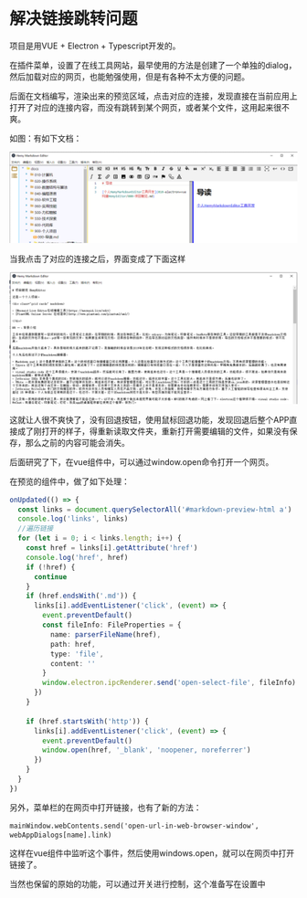 # 解决链接跳转问题

项目是用VUE + Electron + Typescript开发的。

在插件菜单，设置了在线工具网站，最早使用的方法是创建了一个单独的dialog，然后加载对应的网页，也能勉强使用，但是有各种不太方便的问题。

后面在文档编写，渲染出来的预览区域，点击对应的连接，发现直接在当前应用上打开了对应的连接内容，而没有跳转到某个网页，或者某个文件，这用起来很不爽。

如图：有如下文档：

![](images/QQ截图20240623165645.png)

当我点击了对应的连接之后，界面变成了下面这样

![](images/QQ截图20240623165831.png)

这就让人很不爽快了，没有回退按钮，使用鼠标回退功能，发现回退后整个APP直接成了刚打开的样子，得重新读取文件夹，重新打开需要编辑的文件，如果没有保存，那么之前的内容可能会消失。

后面研究了下，在vue组件中，可以通过window.open命令打开一个网页。

在预览的组件中，做了如下处理：


```typescript
onUpdated(() => {
  const links = document.querySelectorAll('#markdown-preview-html a')
  console.log('links', links)
  //遍历链接
  for (let i = 0; i < links.length; i++) {
    const href = links[i].getAttribute('href')
    console.log('href', href)
    if (!href) {
      continue
    }
    if (href.endsWith('.md')) {
      links[i].addEventListener('click', (event) => {
        event.preventDefault()
        const fileInfo: FileProperties = {
          name: parserFileName(href),
          path: href,
          type: 'file',
          content: ''
        }
        window.electron.ipcRenderer.send('open-select-file', fileInfo)
      })
    }

    if (href.startsWith('http')) {
      links[i].addEventListener('click', (event) => {
        event.preventDefault()
        window.open(href, '_blank', 'noopener, noreferrer')
      })
    }
  }
})
```


另外，菜单栏的在网页中打开链接，也有了新的方法：


```
mainWindow.webContents.send('open-url-in-web-browser-window', webAppDialogs[name].link)
```

这样在vue组件中监听这个事件，然后使用windows.open，就可以在网页中打开链接了。

当然也保留的原始的功能，可以通过开关进行控制，这个准备写在设置中